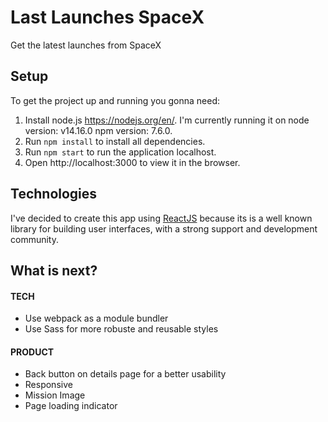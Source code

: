 # Last Launches SpaceX
Get the latest launches from SpaceX

## Setup
To get the project up and running you gonna need: 
1) Install node.js https://nodejs.org/en/. I'm currently running it on node version: v14.16.0 npm version: 7.6.0.
2) Run `npm install` to install all dependencies.
3) Run `npm start` to run the application localhost.
4) Open http://localhost:3000 to view it in the browser.

## Technologies
I've decided to create this app using [ReactJS](https://reactjs.org/) because its is a well known library for building user interfaces, with a strong support and development community.

## What is next?
#### TECH
- Use webpack as a module bundler
- Use Sass for more robuste and reusable styles
#### PRODUCT
- Back button on details page for a better usability
- Responsive
- Mission Image
- Page loading indicator

